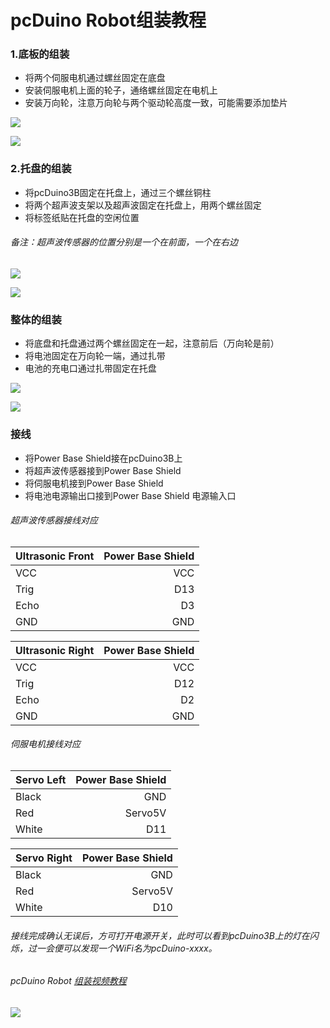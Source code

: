 # pcDuino Robot组装教程

### 1.底板的组装

* 将两个伺服电机通过螺丝固定在底盘
* 安装伺服电机上面的轮子，通络螺丝固定在电机上
* 安装万向轮，注意万向轮与两个驱动轮高度一致，可能需要添加垫片

![](picture/1.png)

![](picture/2.png)

### 2.托盘的组装

* 将pcDuino3B固定在托盘上，通过三个螺丝铜柱
* 将两个超声波支架以及超声波固定在托盘上，用两个螺丝固定
* 将标签纸贴在托盘的空闲位置

###### 备注：超声波传感器的位置分别是一个在前面，一个在右边

![](picture/3.png)

![](picture/4.png)

### 整体的组装

* 将底盘和托盘通过两个螺丝固定在一起，注意前后（万向轮是前）
* 将电池固定在万向轮一端，通过扎带
* 电池的充电口通过扎带固定在托盘

![](picture/5.png)

![](picture/6.png)

### 接线

* 将Power Base Shield接在pcDuino3B上
* 将超声波传感器接到Power Base Shield
* 将伺服电机接到Power Base Shield
* 将电池电源输出口接到Power Base Shield 电源输入口


###### 超声波传感器接线对应

| Ultrasonic Front | Power Base Shield |
| ---------------- | -----------------:|
| VCC              | VCC               |
| Trig             | D13               |
| Echo             | D3                |
| GND              | GND               |

| Ultrasonic Right | Power Base Shield |
| ---------------- | -----------------:|
| VCC              | VCC               |
| Trig             | D12               |
| Echo             | D2                |
| GND              | GND               |

###### 伺服电机接线对应

| Servo Left      | Power Base Shield |
| ---------------- | -----------------:|
| Black            | GND               |
| Red              | Servo5V           |
| White            | D11               |

| Servo Right       | Power Base Shield |
| ---------------- | -----------------:|
| Black            | GND               |
| Red              | Servo5V           |
| White            | D10               |

###### 接线完成确认无误后，方可打开电源开关，此时可以看到pcDuino3B上的灯在闪烁，过一会便可以发现一个WiFi名为pcDuino-xxxx。
###### pcDuino Robot [组装视频教程](https://youtu.be/2mjQVTMJZtc)

![](picture/8.png)



